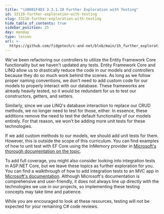 ```yaml
---
title: "\U0001F4D3 3.3.1.10 Further Exploration with Testing"
id: 33110-further-exploration-with-testing
slug: 33110-further-exploration-with-testing
hide_table_of_contents: true
sidebar_position: 25
day: monday
type: lesson
url: >-
  https://github.com/fidgetech/c-and-net/blob/main/1h_further_exploration_with_testing.md
---
```


We've been refactoring our controllers to utilize the Entity Framework Core functionality but we haven't updated any tests. Entity Framework Core and LINQ allow us to drastically reduce the code in our models and controllers because they do so much work behind the scenes. As long as we follow proper naming conventions, we don't need to add custom code for our models to properly interact with our database. These frameworks are already heavily tested, so it would be redundant for us to test our constructors, getters, and setters.

Similarly, since we use LINQ's database interaction to replace our CRUD methods, we no longer need to test for those, either. In essence, these additions remove the need to test the default functionality of our models entirely. For that reason, we won't be adding more unit tests for these technologies.

If we add custom methods to our models, we should add unit tests for them. However, this is outside the scope of this curriculum. You can find examples of how to unit test with EF Core using the InMemory provider in [Microsoft's thorough documentation on the topic](https://docs.microsoft.com/en-us/ef/core/miscellaneous/testing/in-memory).

To add full coverage, you might also consider looking into integration tests in ASP.NET Core, but we leave these topics as further exploration for you. You can find a walkthrough of how to add integration tests to an MVC app in [Microsoft's documentation](https://docs.microsoft.com/en-us/aspnet/core/test/integration-tests?view=aspnetcore-6.0). Although Microsoft's documentation is comprehensive and user-friendly, it does not always line up directly with the technologies we use in our projects, so implementing these testing concepts may take time and patience.

While you are encouraged to look at these resources, testing will not be expected for your remaining C# code reviews.
